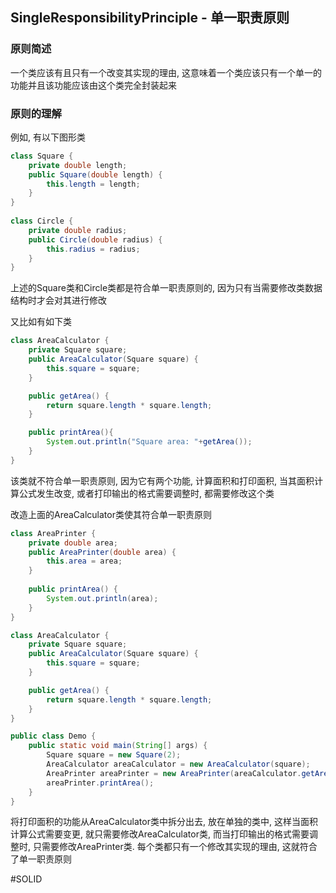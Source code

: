 ## **S**ingleResponsibilityPrinciple - 单一职责原则
### 原则简述
一个类应该有且只有一个改变其实现的理由, 这意味着一个类应该只有一个单一的功能并且该功能应该由这个类完全封装起来

### 原则的理解
例如, 有以下图形类
```java
class Square {
    private double length;
    public Square(double length) {
        this.length = length;
    }
}
  
class Circle {
    private double radius;
    public Circle(double radius) {
        this.radius = radius;
    }
}

```

上述的Square类和Circle类都是符合单一职责原则的, 因为只有当需要修改类数据结构时才会对其进行修改

又比如有如下类
```java
class AreaCalculator {
    private Square square;
    public AreaCalculator(Square square) {
        this.square = square;
    }

    public getArea() {
        return square.length * square.length;
    }

    public printArea(){
        System.out.println("Square area: "+getArea());
    }
}

```
该类就不符合单一职责原则, 因为它有两个功能, 计算面积和打印面积, 当其面积计算公式发生改变, 或者打印输出的格式需要调整时, 都需要修改这个类

改造上面的AreaCalculator类使其符合单一职责原则
```java
class AreaPrinter {
    private double area;
    public AreaPrinter(double area) {
        this.area = area;
    }
    
    public printArea() {
        System.out.println(area);
    }
}

class AreaCalculator {
    private Square square;
    public AreaCalculator(Square square) {
        this.square = square;
    }

    public getArea() {
        return square.length * square.length;
    }
}

public class Demo {
    public static void main(String[] args) {
        Square square = new Square(2);
        AreaCalculator areaCalculator = new AreaCalculator(square);
        AreaPrinter areaPrinter = new AreaPrinter(areaCalculator.getArea());
        areaPrinter.printArea();
    }
}

```

将打印面积的功能从AreaCalculator类中拆分出去, 放在单独的类中, 这样当面积计算公式需要变更, 就只需要修改AreaCalculator类, 而当打印输出的格式需要调整时, 只需要修改AreaPrinter类. 每个类都只有一个修改其实现的理由, 这就符合了单一职责原则

#SOLID 